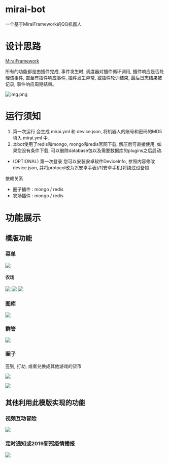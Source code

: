 mirai-bot
=====
一个基于MiraiFramework的QQ机器人


# 设计思路

[MiraiFramework](https://github.com/niuhuan/mirai-framework)

所有的功能都是由插件完成, 事件发生时, 调度器对插件循环调用, 插件响应是否处理该事件, 直至有插件响应事件, 插件发生异常, 或插件轮训结束, 最后日志结果被记录, 事件响应周期结束。

![img.png](images/invoke.png)

# 运行须知

1. 第一次运行 会生成 mirai.yml 和 device.json, 将机器人的账号和密码的MD5填入 mirai.yml 中.
2. 本bot使用了redis和mongo, mongo和redis官网下载, 解压后可直接使用, 如果您没有条件下载, 可以删除database包以及需要数据库的plugins之后启动.

- (OPTIONAL) 第一次登录 您可以安装安卓软件DeviceInfo, 参照内容修改device.json, 并将protocol改为2(安卓手表)/1(安卓手机)将绕过设备锁

依赖关系
- 圈子插件 : mongo / redis
- 农场插件 : mongo / redis

# 功能展示

## 模版功能

### 菜单

![](images/plugin01.jpg)

#### 农场

![](images/plugin02.jpg)
![](images/plugin03.jpg)
![](images/plugin04.jpg)

### 图库

![](images/plugin05.jpg)

### 群管

![](images/plugin06.jpg)

### 圈子

签到, 打劫, 或者兑换成其他游戏的货币

![](images/sig01.png)

![](images/sig02.png)

## 其他利用此模版实现的功能

### 视频互动冒险

![](images/ext01.jpg)

### 定时通知或2019新冠疫情播报

![](images/ext02.jpg)
